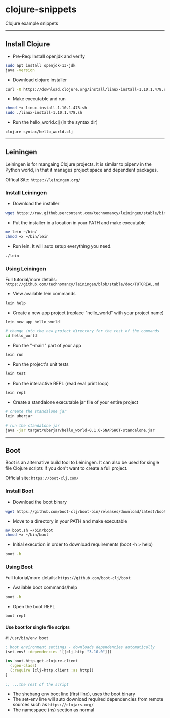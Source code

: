 # clojure-snippets

Clojure example snippets

----

## Install Clojure

* Pre-Req: Install openjdk and verify

```bash
sudo apt install openjdk-13-jdk
java -version
```

* Download clojure installer

```bash
curl -O https://download.clojure.org/install/linux-install-1.10.1.478.sh
```

* Make executable and run

```bash
chmod +x linux-install-1.10.1.478.sh
sudo ./linux-install-1.10.1.478.sh
```

* Run the hello_world.clj (in the syntax dir)

```bash
clojure syntax/hello_world.clj
```

----

## Leiningen

Leiningen is for mangaing Clojure projects. It is similar to pipenv in the Python world, in that it manages project space and dependent packages.

Offical Site: `https://leiningen.org/`

### Install Leiningen

* Download the installer

```bash
wget https://raw.githubusercontent.com/technomancy/leiningen/stable/bin/lein
```

* Put the installer in a location in your PATH and make executable

```bash
mv lein ~/bin/
chmod +x ~/bin/lein
```

* Run lein. It will auto setup everything you need.

```bash
./lein
```

### Using Leiningen

Full tutorial/more details: `https://github.com/technomancy/leiningen/blob/stable/doc/TUTORIAL.md`

* View available lein commands

```bash
lein help
```

* Create a new app project (replace "hello_world" with your project name)

```bash
lein new app hello_world

# change into the new project directory for the rest of the commands
cd hello_world
```

* Run the "-main" part of your app

```bash
lein run
```

* Run the project's unit tests

```bash
lein test
```

* Run the interactive REPL (read eval print loop)

```bash
lein repl
```

* Create a standalone executable jar file of your entire project

```bash
# create the standalone jar
lein uberjar

# run the standalone jar
java -jar target/uberjar/hello_world-0.1.0-SNAPSHOT-standalone.jar
```

----

## Boot

Boot is an alternative build tool to Leiningen. It can also be used for single file Clojure scripts if you don't want to create a full project.

Official site: `https://boot-clj.com/`

### Install Boot

* Download the boot binary

```bash
wget https://github.com/boot-clj/boot-bin/releases/download/latest/boot.sh
```

* Move to a directory in your PATH and make executable

```bash
mv boot.sh ~/bin/boot
chmod +x ~/bin/boot
```

* Initial execution in order to download requirements (boot -h > help)

```bash
boot -h
```

### Using Boot

Full tutorial/more details: `https://github.com/boot-clj/boot`

* Available boot commands/help

```bash
boot -h
```

* Open the boot REPL

```bash
boot repl
```

#### Use boot for single file scripts

```clojure
#!/usr/bin/env boot

; boot environment settings - downloads dependencies automatically
(set-env! :dependencies '[[clj-http "3.10.0"]])

(ns boot-http-get-clojure-client
  (:gen-class)
  (:require [clj-http.client :as http])
)

;; ...the rest of the script
```

* The shebang env boot line (first line), uses the boot binary
* The set-env line will auto download required dependencies from remote sources such as `https://clojars.org/`
* The namespace (ns) section as normal
